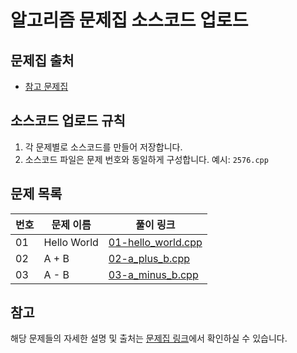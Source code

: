# 알고리즘 문제집 소스코드 업로드

## 문제집 출처
- [참고 문제집](https://github.com/encrypted-def/basic-algo-lecture/blob/master/workbook.md)

## 소스코드 업로드 규칙
1. 각 문제별로 소스코드를 만들어 저장합니다. 
2. 소스코드 파일은 문제 번호와 동일하게 구성합니다. 예시: `2576.cpp`

## 문제 목록
| 번호 | 문제 이름 | 풀이 링크 |
| ---- | -------- | -------- |
| 01   | Hello World | [01-hello_world.cpp](./01-hello_world/01-hello_world.cpp) |
| 02   | A + B | [02-a_plus_b.cpp](./02-a_plus_b/02-a_plus_b.cpp) |
| 03   | A - B | [03-a_minus_b.cpp](./03-a_minus_b/03-a_minus_b.cpp) |

## 참고
해당 문제들의 자세한 설명 및 출처는 [문제집 링크](https://github.com/encrypted-def/basic-algo-lecture/blob/master/workbook.md)에서 확인하실 수 있습니다.

